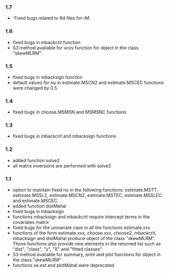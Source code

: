 ### 1.7
* ´Fixed bugs related to Rd files for rM.

### 1.6
* fixed bugs in mbackcrit function
* S3 method avaliable for vcov function for object in the class "skewMLRM".

### 1.5
* fixed bugs in mbacksign function
* default values for nu in estimate.MSCN2 and estimate.MSCEC functions were
  changed by 0.5.

### 1.4
* fixed bugs in choose.MSMSN and MSMSNC functions

### 1.3
* fixed bugs in mbackcrit and mbacksign functions

### 1.2
* added function solve2
* all matrix inversions are performed with solve2

### 1.1

* option to maintain fixed nu in the following functions: estimate.MSTT, estimate.MSSL2, 
  estimate.MSCN2, estimate.MSTEC, estimate.MSSLEC and estimate.MSCEC.
* added function distMahal
* fixed bugs in mbacksign
* functions mbacksign and mbackcrit require intercept terms in the covariates matrix
* fixed bugs for the univariate case in all the functions estimate.xxx
* functions of the form estimate.xxx, choose.xxx, choose2, mbackcrit, mbacksign and
  distMahal produce object of the class "skewMLRM". Those functions also provide
  new elements in the returned list such as "dist", "class", "y", "X" and 
  "fitted classes".
* S3 method avaliable for summary, print and plot functions for object in the class 
  "skewMLRM"
* functions se.est and plotMahal were deprecated

